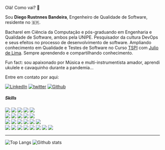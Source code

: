 Olá! Como vai? 👋

Sou **Diego Rustnnes Bandeira**, Engenheiro de Qualidade de Software, residente no 🇧🇷.

Bacharel em Ciência da Computação e pós-graduando em Engenharia e Qualidade de Software, ambos pela UNIPE. Pesquisador da cultura DevOps e seus efeitos no processo de desenvolvimento de software. Ampliando conhecimento em Qualidade e Testes de Software no Curso [TSPI](https://tspi.juliodelima.com.br/) com [Julio de Lima](https://github.com/juliodelimas). Sempre aprendendo e compartilhando conhecimento.

Fun fact: sou apaixonado por Música e multi-instrumentista amador, aprendi ukulele e cavaquinho durante a pandemia...

Entre em contato por aqui:

[![LinkedIn](https://img.shields.io/badge/LinkedIn-Diego%20Bandeira-informational?style=flat-square&logo=linkedin)][linkedin] [![twitter](https://img.shields.io/badge/twitter-@rustnnes-informational?style=flat-square&logo=twitter)][twitterfollow] [![Github](https://img.shields.io/badge/Github-rustnnes-informational?style=flat-square&logo=github)][gh-issues]

##### Skills

<p>
    <img src="https://img.shields.io/badge/Test-green" />
    <img src="https://img.shields.io/badge/Quality-green" />
    <img src="https://img.shields.io/badge/APIs-green" />
    <img src="https://img.shields.io/badge/Automation-green" />
    <img src="https://img.shields.io/badge/CI%2fCD-green" />
    <br>
    <img src="https://img.shields.io/badge/Python-06f?logo=python&labelColor=333" />
    <img src="https://img.shields.io/badge/Java-06f?logo=java&labelColor=333" />
    <img src="https://img.shields.io/badge/Javascript-06f?logo=javascript&labelColor=333" />
    <img src="https://img.shields.io/badge/Yaml-06f?logo=yaml" />
    <img src="https://img.shields.io/badge/Xml-06f" />
    <br>
    <img src="https://img.shields.io/badge/Selenium-fa9?logo=selenium" />
    <img src="https://img.shields.io/badge/Appium-fa9?logo=appium" />
    <img src="https://img.shields.io/badge/Cucumber-fa9?logo=cucumber" />
    <img src="https://img.shields.io/badge/JUnit-fa9?logo=junit" />
    <img src="https://img.shields.io/badge/TestNG-fa9?logo=testng" />
    <img src="https://img.shields.io/badge/Spring-fa9?logo=spring&labelColor=333" />
    <br>
    <img src="https://img.shields.io/badge/Bash-6af?logo=gnu-bash&labelColor=333" />
    <img src="https://img.shields.io/badge/Git-6af?logo=git&labelColor=333" />
    <img src="https://img.shields.io/badge/Maven-6af?logo=apache-maven&labelColor=333" />
    <img src="https://img.shields.io/badge/Gradle-6af?logo=gradle&labelColor=333" />
    <img src="https://img.shields.io/badge/Docker-6af?logo=docker&labelColor=333" />
    <img src="https://img.shields.io/badge/Jenkins+Pipelines-6af?logo=jenkins&labelColor=333" />
    <img src="https://img.shields.io/badge/Gitlab%20CI-6af?logo=gitlab&labelColor=333" />
    <img src="https://img.shields.io/badge/Github%20Actions-6af?logo=github-actions&labelColor=333" />
</p>

---

![Top Langs](https://github-readme-stats.vercel.app/api/top-langs/?username=rustnnes&layout=compact&custom_title=Linguagens%20Mais%20Usadas&langs_count=6&hide_border=true)
![Github stats](https://github-readme-stats.vercel.app/api?username=rustnnes&line_height=20px&custom_title=Estatísticas&locale=pt-br&show_icons=true&count_private=true&layout=compact&hide_border=true)

[linkedin]: https://www.linkedin.com/in/rustnnes/
[gh-issues]: https://github.com/rustnnes/rustnnes/issues/new
[twitterfollow]: https://twitter.com/intent/follow?screen_name=rustnnes
